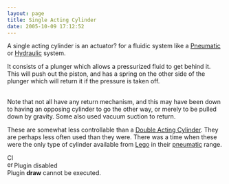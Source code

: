 ```yaml
---
layout: page
title: Single Acting Cylinder
date: 2005-10-09 17:12:52
---
```

<p>A single acting cylinder is an actuator<a class="wiki wikinew for-review" title="Create page: actuator">?</a> for a fluidic system like a <a class="wiki" href="/wiki/pneumatic.html" title="Use of air to operate and power actuators">Pneumatic</a> or <a class="wiki" href="/wiki/hydraulic.html" title="Hydraulic">Hydraulic</a> system.
</p>
<p>It consists of a plunger which allows a pressurized fluid to get behind it. This will push out the piston, and has a spring on the other side of the plunger which will return it if the pressure is taken off.
</p>
<p>
<br/>Note that not all have any return mechanism, and this may have been down to having an opposing cylinder to go the other way, or merely to be pulled down by gravity. Some also used vacuum suction to return.
</p>
<p>These are somewhat less controllable than a <a class="wiki" href="/wiki/double_acting_cylinder.html" title="A fluidic actuator with dual inlets allowing greater control">Double Acting Cylinder</a>. They are perhaps less often used than they were. There was a time when these were the only type of cylinder available from <a class="wiki" href="/wiki/lego.html" title="The best known construction toy">Lego</a> in their <a class="wiki" href="/wiki/pneumatic.html" title="Use of air to operate and power actuators">pneumatic</a> range.
</p>
<div class="clearfix rbox error"><img alt="Close" class="rbox-close img-responsive" height="16" onclick="$(this).parent().fadeOut();" src="img/icons/close.png" title="Close" width="16"/><div class="rbox-title"><img alt="error" class="icon img-responsive" height="16" src="img/icons/information.png" title="error" width="16"/><span>Plugin disabled</span></div><div class="rbox-data">Plugin <strong>draw</strong> cannot be executed.</div></div>
